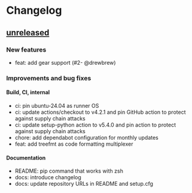 # Changelog

## [unreleased]

### New features

- feat: add gear support (#2- @drewbrew)

### Improvements and bug fixes

#### Build, CI, internal

- ci: pin ubuntu-24.04 as runner OS
- ci: update actions/checkout to v4.2.1 and pin GitHub action to protect against supply chain attacks
- ci: update setup-python action to v5.4.0 and pin action to protect against supply chain attacks
- chore: add dependabot configuration for monthly updates
- feat: add treefmt as code formatting multiplexer

#### Documentation

- README: pip command that works with zsh
- docs: introduce changelog
- docs: update repository URLs in README and setup.cfg

[unreleased]: https://github.com/garminexport/garminexport/compare/v0.5.0...HEAD
